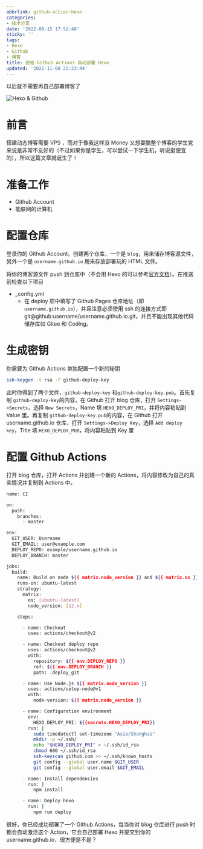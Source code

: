 ```yaml
---
abbrlink: github-action-hexo
categories:
- 技术分享
date: '2022-08-15 17:52:48'
sticky: ''
tags:
- Hexo
- Github
- 博客
title: 使用 Github Actions 自动部署 Hexo
updated: '2022-11-08 22:23:44'
---
```

以后就不需要再自己部署博客了

![Hexo & Github](https://cdn.off.cx/pic/Hexo-Github.png "Hexo & Github")

<!--more-->

# 前言

搭建动态博客需要 VPS ，而对于像我这样没 Money 又想耍酷整个博客的学生党来说是非常不友好的（不过如果你是学生，可以尝试一下学生机，听说挺便宜的），所以这篇文章就诞生了！

# 准备工作

- Github Account
- 能联网的计算机

# 配置仓库

登录你的 Github Account。创建两个仓库，一个是 `blog`，用来储存博客源文件，另外一个是 `username.github.io` 用来存放部署玩的 HTML 文件。

将你的博客源文件 push 到仓库中（不会用 Hexo 的可以参考[官方文档](https://hexo.io/zh-cn/docs/index.html)）。在推送前检查以下项目

- _config.yml
  - 在 deploy 项中填写了 Github Pages 仓库地址（即 `username.github.io`），并且注意必须使用 ssh 的连接方式即 git@github:username/username.github.io.git，并且不能出现其他代码储存库如 Gitee 和 Coding。

# 生成密钥

你需要为 Github Actions 单独配置一个新的秘钥

```bash 生成密钥
ssh-keygen -t rsa -f github-deploy-key
```

此时你得到了两个文件，`github-deploy-key` 和`github-deploy-key.pub`。首先复制 `github-deploy-key`的内容，在 Github 打开 blog 仓库，打开 `Settings->Secrets`，选择 `New Secrets`，Name 填 `HEXO_DEPLOY_PRI`，并将内容粘贴到 Value 里。再复制 `github-deploy-key.pub`的内容，在 Github 打开 username.github.io 仓库，打开 `Settings->Deploy Key`，选择 `Add deploy key`，Title 填 `HEXO_DEPLOY_PUB`，将内容粘贴到 Key 里

# 配置 Github Actions

打开 blog 仓库，打开 Actions 并创建一个新的 Actions，将内容修改为自己的真实情况并复制到 Actions 中。

```bash Action>folded
name: CI

on:
  push:
    branches:
      - master

env:
  GIT_USER: Username
  GIT_EMAIL: user@example.com
  DEPLOY_REPO: example/username.github.io
  DEPLOY_BRANCH: master

jobs:
  build:
    name: Build on node ${{ matrix.node_version }} and ${{ matrix.os }}
    runs-on: ubuntu-latest
    strategy:
      matrix:
        os: [ubuntu-latest]
        node_version: [12.x]

    steps:

      - name: Checkout
        uses: actions/checkout@v2

      - name: Checkout deploy repo
        uses: actions/checkout@v2
        with:
          repository: ${{ env.DEPLOY_REPO }}
          ref: ${{ env.DEPLOY_BRANCH }}
          path: .deploy_git

      - name: Use Node.js ${{ matrix.node_version }}
        uses: actions/setup-node@v1
        with:
          node-version: ${{ matrix.node_version }}

      - name: Configuration environment
        env:
          HEXO_DEPLOY_PRI: ${{secrets.HEXO_DEPLOY_PRI}}
        run: |
          sudo timedatectl set-timezone "Asia/Shanghai"
          mkdir -p ~/.ssh/
          echo "$HEXO_DEPLOY_PRI" > ~/.ssh/id_rsa
          chmod 600 ~/.ssh/id_rsa
          ssh-keyscan github.com >> ~/.ssh/known_hosts
          git config --global user.name $GIT_USER
          git config --global user.email $GIT_EMAIL

      - name: Install dependencies
        run: |
          npm install

      - name: Deploy hexo
        run: |
          npm run deploy
```

很好，你已经成功部署了一个 Github Actions，每当你对 blog 仓库进行 push 时都会自动激活这个 Action，它会自己部署 Hexo 并提交到你的 username.github.io，很方便是不是？
